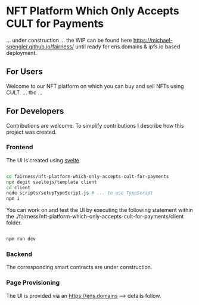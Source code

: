# NFT Platform Which Only Accepts CULT for Payments

... under construction ... the WIP can be found here https://michael-spengler.github.io/fairness/ until ready for ens.domains & ipfs.io based deployment.

## For Users
Welcome to our NFT platform on which you can buy and sell NFTs using CULT. ... tbc ...

## For Developers
Contributions are welcome. To simplify contributions I describe how this project was created.  

### Frontend
The UI is created using [svelte](https://svelte.dev/docs).

```sh

cd fairness/nft-platform-which-only-accepts-cult-for-payments
npx degit sveltejs/template client
cd client
node scripts/setupTypeScript.js # ... to use TypeScript
npm i 

```

You can work on and test the UI by executing the following statement within the ./fairness/nft-platform-which-only-accepts-cult-for-payments/client folder.

```sh

npm run dev

```

### Backend
The corresponding smart contracts are under construction. 


### Page Provisioning 
The UI is provided via an https://ens.domains --> details follow.

